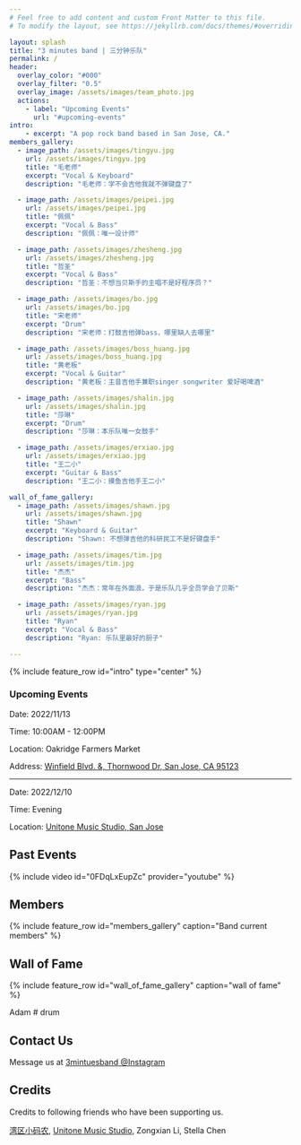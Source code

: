 ```yaml
---
# Feel free to add content and custom Front Matter to this file.
# To modify the layout, see https://jekyllrb.com/docs/themes/#overriding-theme-defaults

layout: splash
title: "3 minutes band | 三分钟乐队"
permalink: /
header:
  overlay_color: "#000"
  overlay_filter: "0.5"
  overlay_image: /assets/images/team_photo.jpg
  actions:
    - label: "Upcoming Events"
      url: "#upcoming-events"
intro:
    - excerpt: "A pop rock band based in San Jose, CA."
members_gallery:
  - image_path: /assets/images/tingyu.jpg
    url: /assets/images/tingyu.jpg
    title: "毛老师"
    excerpt: "Vocal & Keyboard"
    description: "毛老师：学不会吉他我就不弹键盘了"

  - image_path: /assets/images/peipei.jpg
    url: /assets/images/peipei.jpg
    title: "佩佩"
    excerpt: "Vocal & Bass"
    description: "佩佩：唯一设计师"

  - image_path: /assets/images/zhesheng.jpg
    url: /assets/images/zhesheng.jpg
    title: "哲圣"
    excerpt: "Vocal & Bass"
    description: "哲圣：不想当贝斯手的主唱不是好程序员？"

  - image_path: /assets/images/bo.jpg
    url: /assets/images/bo.jpg
    title: "宋老师"
    excerpt: "Drum"
    description: "宋老师：打鼓吉他弹bass，哪里缺人去哪里"

  - image_path: /assets/images/boss_huang.jpg
    url: /assets/images/boss_huang.jpg
    title: "黄老板"
    excerpt: "Vocal & Guitar"
    description: "黄老板：主音吉他手兼职singer songwriter 爱好喝啤酒"

  - image_path: /assets/images/shalin.jpg
    url: /assets/images/shalin.jpg
    title: "莎琳"
    excerpt: "Drum"
    description: "莎琳：本乐队唯一女鼓手"

  - image_path: /assets/images/erxiao.jpg
    url: /assets/images/erxiao.jpg
    title: "王二小"
    excerpt: "Guitar & Bass"
    description: "王二小：摸鱼吉他手王二小"

wall_of_fame_gallery:
  - image_path: /assets/images/shawn.jpg
    url: /assets/images/shawn.jpg
    title: "Shawn"
    excerpt: "Keyboard & Guitar"
    description: "Shawn: 不想弹吉他的科研民工不是好键盘手"

  - image_path: /assets/images/tim.jpg
    url: /assets/images/tim.jpg
    title: "杰杰"
    excerpt: "Bass"
    description: "杰杰：常年在外面浪，于是乐队几乎全员学会了贝斯"

  - image_path: /assets/images/ryan.jpg
    url: /assets/images/ryan.jpg
    title: "Ryan"
    excerpt: "Vocal & Bass"
    description: "Ryan: 乐队里最好的厨子"

---
```


{% include feature_row id="intro" type="center" %}
### Upcoming Events

Date: 2022/11/13

Time: 10:00AM - 12:00PM

Location: Oakridge Farmers Market

Address: [Winfield Blvd. &, Thornwood Dr, San Jose, CA 95123](https://www.google.com/maps/place/Farmers'+Market+Westfield+Oakridge/@37.2922482,-122.1076981,11z/data=!4m5!3m4!1s0x808e33fce84e7887:0xaf02e576c4c85a1c!8m2!3d37.2540224!4d-121.8613765)


---

Date: 2022/12/10

Time: Evening

Location: [Unitone Music Studio, San Jose](https://www.google.com/maps/place/Unitone+Music+Studio/@37.2608039,-121.9372975,17z/data=!3m1!4b1!4m5!3m4!1s0x808e345b46b9b013:0x6d93025fb2ea2fb6!8m2!3d37.260804!4d-121.9328128)



## Past Events

{% include video id="0FDqLxEupZc" provider="youtube" %}

## Members

{% include feature_row id="members_gallery" caption="Band current members" %}

## Wall of Fame

{% include feature_row id="wall_of_fame_gallery" caption="wall of fame" %}

Adam # drum


## Contact Us

Message us at [3mintuesband @Instagram](https://www.instagram.com/3minutesband/)

## Credits

Credits to following friends who have been supporting us. 

[湾区小码农](https://www.youtube.com/channel/UCxuQORF44M1BLFgdTNBYLBw), [Unitone Music Studio](https://www.unitonemusic.com/), Zongxian Li, Stella Chen

